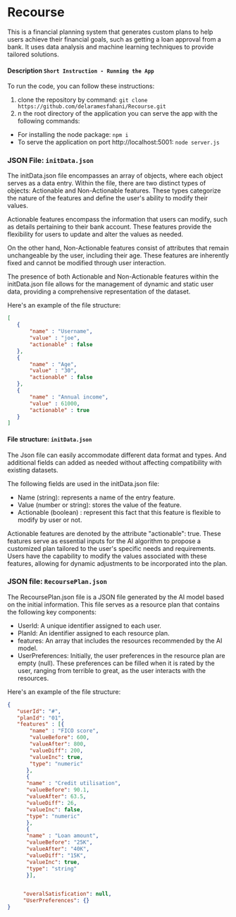 # Recourse
This is a financial planning system that generates custom plans to help users achieve their financial goals, such as getting a loan approval from a bank. It uses data analysis and machine learning techniques to provide tailored solutions.

#### Description `Short Instruction - Running the App`
To run the code, you can follow these instructions:

1. clone the repository by command: ``` git clone https://github.com/delaramesfahani/Recourse.git ```
2. n the root directory of the application you can serve the app with the following commands:
- For installing the node package: ``` npm i ```
- To serve the application on port http://localhost:5001: ``` node server.js ```
### JSON File: `initData.json`

The initData.json file encompasses an array of objects, where each object serves as a data entry. Within the file, there are two distinct types of objects: Actionable and Non-Actionable features. These types categorize the nature of the features and define the user's ability to modify their values.

Actionable features encompass the information that users can modify, such as details pertaining to their bank account. These features provide the flexibility for users to update and alter the values as needed.

On the other hand, Non-Actionable features consist of attributes that remain unchangeable by the user, including their age. These features are inherently fixed and cannot be modified through user interaction.

The presence of both Actionable and Non-Actionable features within the initData.json file allows for the management of dynamic and static user data, providing a comprehensive representation of the dataset.

Here's an example of the file structure:



```json
[
   {
       "name" : "Username",
       "value" : "joe",
       "actionable" : false
   },
   {
       "name" : "Age",
       "value" : "30",
       "actionable" : false
   },
   {
       "name" : "Annual income",
       "value" : 61000,
       "actionable" : true
   }
]

```

#### File structure: `initData.json`

The Json file can easily accommodate different data format and types. And additional fields can added as needed without affecting compatibility with existing datasets.

The following fields are used in the initData.json file:

- Name (string): represents a name of the entry feature.
- Value (number or string): stores the value of the feature.
- Actionable (boolean) : represent this fact that this feature is flexible to modify by user or not.

Actionable features are denoted by the attribute "actionable": true. These features serve as essential inputs for the AI algorithm to propose a customized plan tailored to the user's specific needs and requirements. Users have the capability to modify the values associated with these features, allowing for dynamic adjustments to be incorporated into the plan.

### JSON file: `RecoursePlan.json`

The RecoursePlan.json file is a JSON file generated by the AI model based on the initial information. This file serves as a resource plan that contains the following key components:

- UserId: A unique identifier assigned to each user.
- PlanId: An identifier assigned to each resource plan.
- features: An array that includes the resources recommended by the AI model.
- UserPreferences: Initially, the user preferences in the resource plan are empty (null). These preferences can be filled when it is rated by the user, ranging from terrible to great, as the user interacts with the resources.

 Here's an example of the file structure:

```json
{
   "userId": "#",
   "planId": "01",
   "features" : [{
       "name" : "FICO score",
       "valueBefore": 600,
       "valueAfter": 800,
       "valueDiff": 200,
       "valueInc": true,
       "type": "numeric"
      },
      {
      "name" : "Credit utilisation",
      "valueBefore": 90.1,
      "valueAfter": 63.5,
      "valueDiff": 26,
      "valueInc": false,
      "type": "numeric"
      },
      {
      "name" : "Loan amount",
      "valueBefore": "25K",
      "valueAfter": "40K",
      "valueDiff": "15K",
      "valueInc": true,
      "type": "string"
      }], 


     "overalSatisfication": null,
     "UserPreferences": {}   
}
```
